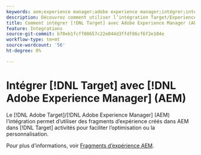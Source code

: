 ```yaml
---
keywords: aem;experience manager;adobe experience manager;intégrer;intégration;fragments d’expérience
description: Découvrez comment utiliser l’intégration Target/Experience Manager.
title: Comment intégrer [!DNL Target] avec Adobe Experience Manager (AEM) ?
feature: Integrations
source-git-commit: b70eb1fcff00657c22e044d3ffdf86cf6f2e104e
workflow-type: tm+mt
source-wordcount: '56'
ht-degree: 0%

---
```


# Intégrer [!DNL Target] avec [!DNL Adobe Experience Manager] (AEM)

Le [!DNL Adobe Target]/[!DNL Adobe Experience Manager] (AEM) l’intégration permet d’utiliser des fragments d’expérience créés dans AEM dans [!DNL Target] activités pour faciliter l’optimisation ou la personnalisation.

Pour plus d’informations, voir [Fragments d’expérience AEM](/help/main/c-experiences/c-manage-content/aem-experience-fragments.md).